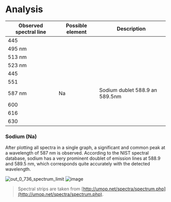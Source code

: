 # Analysis

| Observed spectral line | Possible element | Description |
|------|----------|-------|
| 445 | | |
| 495 nm |    |  |
| 513 nm |    |  |
| 523 nm |    |  |
| 445 | | |
| 551 | | |
| 587 nm | Na | Sodium dublet 588.9 an 589.5nm |
| 600 | | |
| 616 | | |
| 630 | | |



### Sodium (Na)
After plotting all spectra in a single graph, a significant and common peak at a wavelength of 587 nm is observed. According to the NIST spectral database, sodium has a very prominent doublet of emission lines at 588.9 and 589.5 nm, which corresponds quite accurately with the detected wavelength.

![out_0_736_spectrum_limit](https://github.com/roman-dvorak/Fireworks2023/assets/5196729/a5b65cdd-af9d-4a1d-ae70-7fe7900e870d)
![image](https://github.com/roman-dvorak/Fireworks2023/assets/5196729/16ac47b4-2e3e-4a90-b6e4-7b2c18223a3f)





> Spectral strips are taken from [http://umop.net/spectra/spectrum.php](http://umop.net/spectra/spectrum.php).
